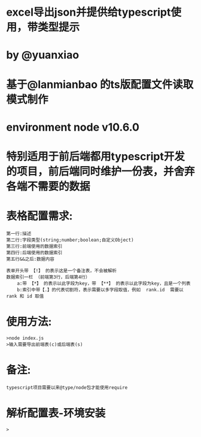 # excel导出json并提供给typescript使用，带类型提示
# by @yuanxiao
# 基于@lanmianbao 的ts版配置文件读取模式制作
# environment  node v10.6.0
# 特别适用于前后端都用typescript开发的项目，前后端同时维护一份表，并舍弃各端不需要的数据
# 表格配置需求:
    第一行:描述
    第二行:字段类型(string;number;boolean;自定义Object)
    第三行:前端使用的数据索引
    第四行:后端使用的数据索引
    第五行&&之后:数据内容

    表单开头带 【!】 的表示这是一个备注表，不会被解析
    数据索引一栏 （前端第3行，后端第4行）
        a:带 【*】 的表示以此字段为key，带 【**】 的表示以此字段为key，且是一个列表
        b:索引中带【.】的代表切割符，表示需要以多字段取值，例如  rank.id  需要以 rank 和 id 取值
# 使用方法:
    >node index.js
    >输入需要导出前端表(c)或后端表(s)

# 备注:
    typescript项目需要以来@type/node包才能使用require
# 解析配置表-环境安装
    >